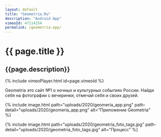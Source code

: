 ```yaml
---
layout: default
title: "Geometria.Ru"
description: "Android App"
vimeoId: 47114254
permalink: /geometria-app/
---
```


# {{ page.title }}
## {{page.description}}

{% include vimeoPlayer.html id=page.vimeoId %}

Geometria это сайт №1 о ночных и культурных событиях России. Найди себя на фотографии с вечеринки, отмечай себя и своих друзей.

{% include image.html path="uploads/2020/geomeria_app.png" path-detail="uploads/2020/geomeria_app.png" alt="Приложение Geometria" %}


{% include image.html path="uploads/2020/geometria_foto_tags.jpg" path-detail="uploads/2020/geometria_foto_tags.jpg" alt="Процесс" %}



